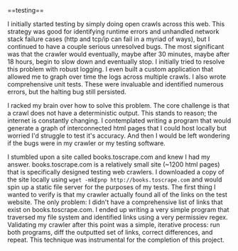 ==testing==

I initially started testing by simply doing open crawls across this web. This strategy was good for identifying runtime errors and unhandled network stack failure cases (http and tcp/ip can fail in a myriad of ways), but I continued to have a couple serious unresolved bugs. The most significant was that the crawler would eventually, maybe after 30 minutes, maybe after 18 hours, begin to slow down and eventually stop. I initially tried to resolve this problem with robust logging. I even built a custom application that allowed me to graph over time the logs across multiple crawls. I also wrote comprehensive unit tests. These were invaluable and identified numerous errors, but the halting bug still persisted.

I racked my brain over how to solve this problem. The core challenge is that a crawl does not have a deterministic output. This stands to reason; the internet is constantly changing. I contemplated writing a program that would generate a graph of interconnected html pages that I could host locally but worried I'd struggle to test it's accuracy. And then I would be left wondering if the bugs were in my crawler or my testing software.

I stumbled upon a site called books.toscrape.com and knew I had my answer. books.toscrape.com is a relatively small site (~1200 html pages) that is specifically designed testing web crawlers. I downloaded a copy of the site locally using `wget -mkEpnp http://books.toscrape.com` and would spin up a static file server for the purposes of my tests. The first thing I wanted to verify is that my crawler actually found all of the links on the test website. The only problem: I didn't have a comprehensive list of links that exist on books.toscrape.com. I ended up writing a very simple program that traversed my file system and identified links using a very permissiev regex. Validating my crawler after this point was a simple, iterative process: run both programs, diff the outputted set of links, correct differences, and repeat. This technique was instrumental for the completion of this project.

